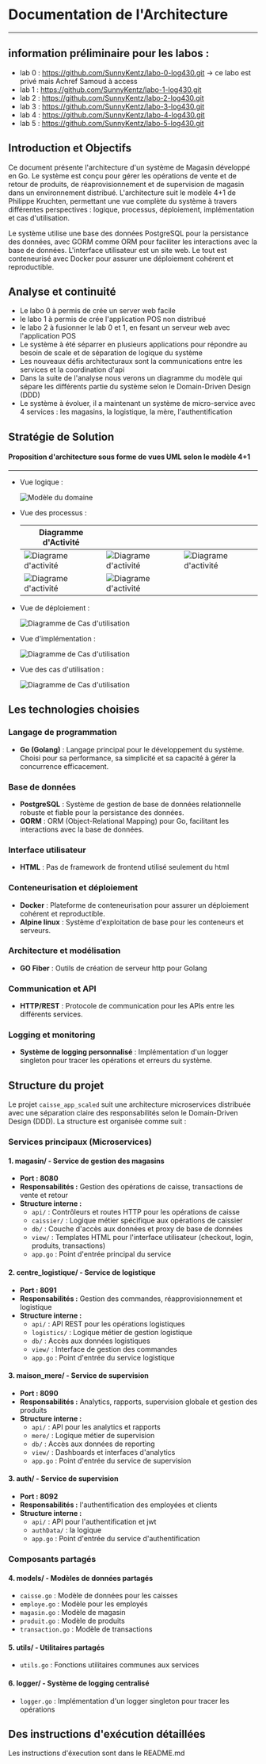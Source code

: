 # Documentation de l'Architecture
---
## information préliminaire pour les labos :
- lab 0 : https://github.com/SunnyKentz/labo-0-log430.git -> ce labo est privé mais Achref Samoud à access
- lab 1 : https://github.com/SunnyKentz/labo-1-log430.git
- lab 2 : https://github.com/SunnyKentz/labo-2-log430.git
- lab 3 : https://github.com/SunnyKentz/labo-3-log430.git
- lab 4 : https://github.com/SunnyKentz/labo-4-log430.git
- lab 5 : https://github.com/SunnyKentz/labo-5-log430.git

## Introduction et Objectifs
Ce document présente l'architecture d'un système de Magasin développé en Go. Le système est conçu pour gérer les opérations de vente et de retour de produits, de réaprovisionnement et de supervision de magasin dans un environnement distribué. L'architecture suit le modèle 4+1 de Philippe Kruchten, permettant une vue complète du système à travers différentes perspectives : logique, processus, déploiement, implémentation et cas d'utilisation.

Le système utilise une base des données PostgreSQL pour la persistance des données, avec GORM comme ORM pour faciliter les interactions avec la base de données. L'interface utilisateur est un site web. Le tout est conteneurisé avec Docker pour assurer une déploiement cohérent et reproductible.

## Analyse et continuité
- Le labo 0 à permis de crée un server web facile
- le labo 1 à permis de crée l'application POS non distribué
- le labo 2 à fusionner le lab 0 et 1, en fesant un serveur web avec l'application POS
- Le système à été séparrer en plusieurs applications pour répondre au besoin de scale et de séparation de logique du système
- Les nouveaux défis architecturaux sont la communications entre les services et la coordination d'api
- Dans la suite de l'analyse nous verons un diagramme du modèle qui sépare les différents partie du système selon le Domain-Driven Design (DDD)
- Le système à évoluer, il a maintenant un système de micro-service avec 4 services : les magasins, la logistique, la mère, l'authentification

## Stratégie de Solution
#### Proposition d'architecture sous forme de vues UML selon le modèle 4+1
---
- Vue logique :

  ![Modèle du domaine](./uml/exports/DDD.svg)

- Vue des processus :

  | Diagramme d'Activité |  |  |
  | ----------------------------------------------------| --------------------------------------------------| -------------------------------------------------------|
  | ![Diagrame d'activité](./uml/exports/DA-Achat.svg)| ![Diagrame d'activité](./uml/exports/DA-Raport.svg) | ![Diagrame d'activité](./uml/exports/DA-Reaprovisioner.svg)      |
  | ![Diagrame d'activité](./uml/exports/DA-Rembourser.svg)       | ![Diagrame d'activité](./uml/exports/DA-ChangementPrix.svg)       |
- Vue de déploiement :

  ![Diagramme de Cas d'utilisation](./uml/exports/deployment.svg)

- Vue d'implémentation :
  
  ![Diagramme de Cas d'utilisation](./uml/exports/component.svg)

- Vue des cas d'utilisation :

  ![Diagramme de Cas d'utilisation](./uml/exports/ucd.svg)

## Les technologies choisies

### Langage de programmation
- **Go (Golang)** : Langage principal pour le développement du système. Choisi pour sa performance, sa simplicité et sa capacité à gérer la concurrence efficacement.

### Base de données
- **PostgreSQL** : Système de gestion de base de données relationnelle robuste et fiable pour la persistance des données.
- **GORM** : ORM (Object-Relational Mapping) pour Go, facilitant les interactions avec la base de données.

### Interface utilisateur
- **HTML** : Pas de framework de frontend utilisé seulement du html

### Conteneurisation et déploiement
- **Docker** : Plateforme de conteneurisation pour assurer un déploiement cohérent et reproductible.
- **Alpine linux** : Système d'exploitation de base pour les conteneurs et serveurs.

### Architecture et modélisation
- **GO Fiber** : Outils de création de serveur http pour Golang

### Communication et API
- **HTTP/REST** : Protocole de communication pour les APIs entre les différents services.

### Logging et monitoring
- **Système de logging personnalisé** : Implémentation d'un logger singleton pour tracer les opérations et erreurs du système.


## Structure du projet

Le projet `caisse_app_scaled` suit une architecture microservices distribuée avec une séparation claire des responsabilités selon le Domain-Driven Design (DDD). La structure est organisée comme suit :

### Services principaux (Microservices)

#### 1. **magasin/** - Service de gestion des magasins
- **Port : 8080**
- **Responsabilités :** Gestion des opérations de caisse, transactions de vente et retour
- **Structure interne :**
  - `api/` : Contrôleurs et routes HTTP pour les opérations de caisse
  - `caissier/` : Logique métier spécifique aux opérations de caissier
  - `db/` : Couche d'accès aux données et proxy de base de données
  - `view/` : Templates HTML pour l'interface utilisateur (checkout, login, produits, transactions)
  - `app.go` : Point d'entrée principal du service

#### 2. **centre_logistique/** - Service de logistique
- **Port : 8091**
- **Responsabilités :** Gestion des commandes, réapprovisionnement et logistique
- **Structure interne :**
  - `api/` : API REST pour les opérations logistiques
  - `logistics/` : Logique métier de gestion logistique
  - `db/` : Accès aux données logistiques
  - `view/` : Interface de gestion des commandes
  - `app.go` : Point d'entrée du service logistique

#### 3. **maison_mere/** - Service de supervision
- **Port : 8090**
- **Responsabilités :** Analytics, rapports, supervision globale et gestion des produits
- **Structure interne :**
  - `api/` : API pour les analytics et rapports
  - `mere/` : Logique métier de supervision
  - `db/` : Accès aux données de reporting
  - `view/` : Dashboards et interfaces d'analytics
  - `app.go` : Point d'entrée du service de supervision

#### 3. **auth/** - Service de supervision
- **Port : 8092**
- **Responsabilités :** l'authentification des employées et clients
- **Structure interne :**
  - `api/` : API pour l'authentification et jwt
  - `authData/` : la logique
  - `app.go` : Point d'entrée du service d'authentification

### Composants partagés

#### 4. **models/** - Modèles de données partagés
- `caisse.go` : Modèle de données pour les caisses
- `employe.go` : Modèle pour les employés
- `magasin.go` : Modèle de magasin
- `produit.go` : Modèle de produits
- `transaction.go` : Modèle de transactions

#### 5. **utils/** - Utilitaires partagés
- `utils.go` : Fonctions utilitaires communes aux services

#### 6. **logger/** - Système de logging centralisé
- `logger.go` : Implémentation d'un logger singleton pour tracer les opérations

## Des instructions d'exécution détaillées

Les instructions d'éxecution sont dans le README.md